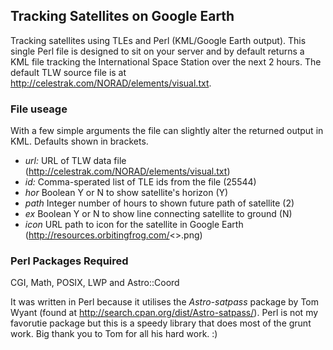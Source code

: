 ## Tracking Satellites on Google Earth

Tracking satellites using TLEs and Perl (KML/Google Earth output). This single Perl file is designed to sit on your server and by default returns a KML file tracking the International Space Station over the next 2 hours. The default TLW source file is at http://celestrak.com/NORAD/elements/visual.txt.

### File useage

With a few simple arguments the file can slightly alter the returned output in KML. Defaults shown in brackets.

- _url:_ URL of TLW data file (http://celestrak.com/NORAD/elements/visual.txt)
- _id:_ Comma-sperated list of TLE ids from the file (25544)
- _hor_ Boolean Y or N to show satellite's horizon (Y)
- _path_ Integer number of hours to shown future path of satellite (2)
- _ex_ Boolean Y or N to show line connecting satellite to ground (N)
- _icon_ URL path to icon for the satellite in Google Earth (http://resources.orbitingfrog.com/<<ID>>.png)

### Perl Packages Required

CGI, Math, POSIX, LWP and Astro::Coord

It was written in Perl because it utilises the _Astro-satpass_ package by Tom Wyant (found at http://search.cpan.org/dist/Astro-satpass/). Perl is not my favorutie package but this is a speedy library that does most of the grunt work. Big thank you to Tom for all his hard work. :)